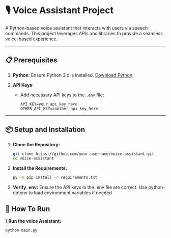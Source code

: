 # 🎙️ Voice Assistant Project  

A Python-based voice assistant that interacts with users via speech commands. This project leverages APIs and libraries to provide a seamless voice-based experience.

---

## 📋 Prerequisites  
1. **Python**: Ensure Python 3.x is installed. [Download Python](https://www.python.org/downloads/)  

2. **API Keys**:  
   - Add necessary API keys to the `.env` file:  
     ```
     API_KEY=your_api_key_here
     OTHER_API_KEY=another_api_key_here
     ```
---

## 📦 Setup and Installation  
1. **Clone the Repository:**  
   ```bash
   git clone https://github.com/your-username/voice-assistant.git
   cd voice-assistant
2. **Install the Requirements:**
   ```bash
   py -m pip install -r requirements.txt
3. **Verify .env:**
   Ensure the API keys in the .env file are correct.
   Use python-dotenv to load environment variables if needed

## 🚀 How To Run
  1.**Run the voice Assistant:** 
   ```bash
   python main.py
   

